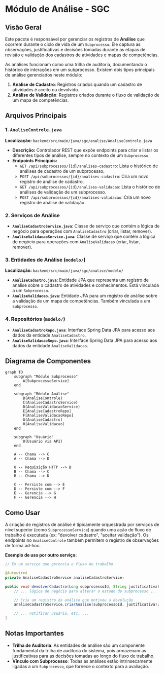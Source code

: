 # Módulo de Análise - SGC

## Visão Geral
Este pacote é responsável por gerenciar os registros de **Análise** que ocorrem durante o ciclo de vida de um `Subprocesso`. Ele captura as observações, justificativas e decisões tomadas durante as etapas de revisão e validação dos cadastros de atividades e mapas de competências.

As análises funcionam como uma trilha de auditoria, documentando o histórico de interações em um subprocesso. Existem dois tipos principais de análise gerenciados neste módulo:

1.  **Análise de Cadastro**: Registros criados quando um cadastro de atividades é aceito ou devolvido.
2.  **Análise de Validação**: Registros criados durante o fluxo de validação de um mapa de competências.

## Arquivos Principais

### 1. `AnaliseControle.java`
**Localização:** `backend/src/main/java/sgc/analise/AnaliseControle.java`
- **Descrição:** Controlador REST que expõe endpoints para criar e listar os diferentes tipos de análise, sempre no contexto de um `Subprocesso`.
- **Endpoints Principais:**
  - `GET /api/subprocessos/{id}/analises-cadastro`: Lista o histórico de análises de cadastro de um subprocesso.
  - `POST /api/subprocessos/{id}/analises-cadastro`: Cria um novo registro de análise de cadastro.
  - `GET /api/subprocessos/{id}/analises-validacao`: Lista o histórico de análises de validação de um subprocesso.
  - `POST /api/subprocessos/{id}/analises-validacao`: Cria um novo registro de análise de validação.

### 2. Serviços de Análise
- **`AnaliseCadastroService.java`**: Classe de serviço que contém a lógica de negócio para operações com `AnaliseCadastro` (criar, listar, remover).
- **`AnaliseValidacaoService.java`**: Classe de serviço que contém a lógica de negócio para operações com `AnaliseValidacao` (criar, listar, remover).

### 3. Entidades de Análise (`modelo/`)
**Localização:** `backend/src/main/java/sgc/analise/modelo/`
- **`AnaliseCadastro.java`**: Entidade JPA que representa um registro de análise sobre o cadastro de atividades e conhecimentos. Está vinculada a um `Subprocesso`.
- **`AnaliseValidacao.java`**: Entidade JPA para um registro de análise sobre a validação de um mapa de competências. Também vinculada a um `Subprocesso`.

### 4. Repositórios (`modelo/`)
- **`AnaliseCadastroRepo.java`**: Interface Spring Data JPA para acesso aos dados da entidade `AnaliseCadastro`.
- **`AnaliseValidacaoRepo.java`**: Interface Spring Data JPA para acesso aos dados da entidade `AnaliseValidacao`.

## Diagrama de Componentes
```mermaid
graph TD
    subgraph "Módulo Subprocesso"
        A[SubprocessoService]
    end

    subgraph "Módulo Análise"
        B(AnaliseControle)
        C(AnaliseCadastroService)
        D(AnaliseValidacaoService)
        E[AnaliseCadastroRepo]
        F[AnaliseValidacaoRepo]
        G(AnaliseCadastro)
        H(AnaliseValidacao)
    end

    subgraph "Usuário"
        U(Usuário via API)
    end

    A -- Chama --> C
    A -- Chama --> D

    U -- Requisição HTTP --> B
    B -- Chama --> C
    B -- Chama --> D

    C -- Persiste com --> E
    D -- Persiste com --> F
    E -- Gerencia --> G
    F -- Gerencia --> H
```

## Como Usar

A criação de registros de análise é tipicamente orquestrada por serviços de nível superior (como `SubprocessoService`) quando uma ação de fluxo de trabalho é executada (ex: "devolver cadastro", "aceitar validação"). Os endpoints no `AnaliseControle` também permitem o registro de observações de forma ad-hoc.

**Exemplo de uso por outro serviço:**
```java
// Em um serviço que gerencia o fluxo de trabalho

@Autowired
private AnaliseCadastroService analiseCadastroService;

public void devolverCadastro(Long subprocessoId, String justificativa) {
    // ... lógica de negócio para alterar o estado do subprocesso ...

    // Cria um registro da análise que motivou a devolução
    analiseCadastroService.criarAnalise(subprocessoId, justificativa);

    // ... notificar usuário, etc. ...
}
```

## Notas Importantes
- **Trilha de Auditoria**: As entidades de análise são um componente fundamental da trilha de auditoria do sistema, pois armazenam as justificativas para as decisões tomadas ao longo do fluxo de trabalho.
- **Vínculo com Subprocesso**: Todas as análises estão intrinsecamente ligadas a um `Subprocesso`, que fornece o contexto para a avaliação.